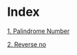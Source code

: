 # Index

[1. Palindrome Number](https://github.com/JasmitaChandran/Leetcode_Questions_Explained/blob/main/Leetcode%20_Questions/Solutions_with_Explanations/Maths_Based_Explained/Easy_Explained/Palindrome%20Number_explained.md)

[2. Reverse no](https://github.com/JasmitaChandran/Leetcode_Questions_Explained/blob/main/Leetcode%20_Questions/Solutions_with_Explanations/Maths_Based_Explained/Medium_Explained/Reverse_number_explained.md)
